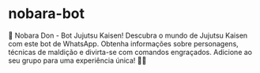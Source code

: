 # nobara-bot
🌟 Nobara Don - Bot Jujutsu Kaisen! Descubra o mundo de Jujutsu Kaisen com este bot de WhatsApp. Obtenha informações sobre personagens, técnicas de maldição e divirta-se com comandos engraçados. Adicione ao seu grupo para uma experiência única! 🍃💥
